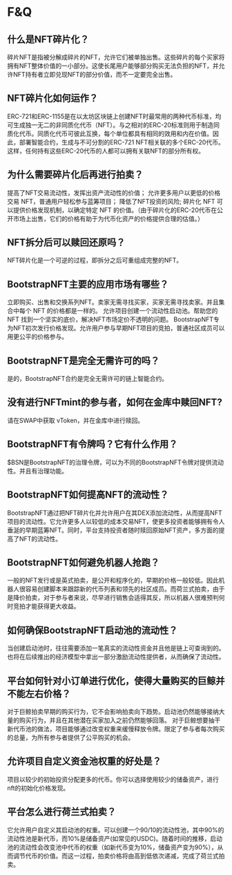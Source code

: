# F&Q

## 什么是NFT碎片化？
碎片NFT是指被分解成碎片的NFT，允许它们被单独出售。这些碎片的每个买家将拥有NFT整体价值的一小部分。这使长尾用户能够部分购买无法负担的NFT，并允许NFT持有者立即兑现NFT的部分价值，而不一定要完全出售。

## NFT碎片化如何运作？
ERC-721和ERC-1155是在以太坊区块链上创建NFT时最常用的两种代币标准，均可生成独一无二的非同质化代币（NFT）。与之相对的ERC-20标准则用于制造同质化代币。同质化代币可彼此互换，每个单位都具有相同的效用和内在价值。因此，部署智能合约，生成与不可分割的ERC-721 NFT相关联的多个ERC-20代币。这样，任何持有这些ERC-20代币的人都可以拥有关联NFT的部分所有权。

## 为什么需要碎片化后再进行拍卖？

提高了NFT交易流动性，发挥出资产流动性的价值；
允许更多用户以更低的价格交易 NFT，普通用户轻松参与蓝筹项目；
降低了NFT投资的风险;
碎片化 NFT 可以提供价格发现机制，以确定特定 NFT 的价值。（由于碎片化的ERC-20代币在公开市场上出售，它们的价格有助于为代币化资产的价格提供合理的估值。）

## NFT拆分后可以赎回还原吗？
NFT碎片化是一个可逆的过程，即拆分之后可重组成完整的NFT。

## BootstrapNFT主要的应用市场有哪些？
立即购买、出售和交换系列NFT。卖家无需寻找买家，买家无需寻找卖家。并且集合中每个 NFT 的价格都是一样的。
允许项目创建一个流动性启动池。帮助您的 NFT 找到一个坚实的底价，解决NFT市场定价不透明的问题。
BootstrapNFT专为NFT初次发行价格发现。允许用户参与早期NFT项目的竞拍，普通社区成员可以用更公平的价格参与。

## BootstrapNFT是完全无需许可的吗？
是的，BootstrapNFT合约是完全无需许可的链上智能合约。

## 没有进行NFTmint的参与者，如何在金库中赎回NFT?
请在SWAP中获取 vToken，并在金库中进行赎回。

## BootstrapNFT有令牌吗？它有什么作用？
$BSN是BootstrapNFT的治理令牌，可以为不同的BootstrapNFT令牌对提供流动性。并且有治理功能。

## BootstrapNFT如何提高NFT的流动性？
BootstrapNFT通过把NFT碎片化并允许用户在其DEX添加流动性，从而提高NFT项目的流动性。它允许更多人以较低的成本交易NFT，使更多投资者能够拥有令人垂涎的早期蓝筹NFT。同时，平台支持投资者随时赎回原始NFT资产，多方面的提高了NFT的流动性。

## BootstrapNFT如何避免机器人抢跑？
一般的NFT发行或是英式拍卖，是公开和程序化的，早期的价格一般较低。因此机器人很容易创建脚本来跟踪新的代币列表和领先的社区成员。而荷兰式拍卖，由于是降价拍卖，对于参与者来说，尽早进行销售会适得其反，所以机器人很难预判何时竞拍才能获得更大收益。

## 如何确保BootstrapNFT启动池的流动性？
当创建启动池时，往往需要添加一笔真实的流动性资金并且他是链上可查询到的。也将在后续推出的经济模型中拿出一部分激励流动性提供者，从而确保了流动性。

## 平台如何针对小订单进行优化，使得大量购买的巨鲸并不能左右价格？
对于巨鲸拍卖早期的购买行为，它不会影响拍卖向下趋势。启动池仍然能够接纳大量的购买行为，并且在其他潜在买家加入之前仍然能够回落。
对于巨鲸想要抽干新代币池的做法，项目能够通过改变权重来缓慢释放令牌。限定了参与者每次购买的总量，为所有参与者提供了公平购买的机会。

## 允许项目自定义资金池权重的好处是？
项目以较少的初始投资分配更多的代币。你可以选择使用较少的储备资产，进行nft的初始化价格发现。

## 平台怎么进行荷兰式拍卖？
它允许用户自定义其启动池的权重。可以创建一个90/10的流动性池，其中90%的流动性池是新代币，而10%是储备资产(如常见的USDC)。随着时间的推移，启动池的流动性会改变池中代币的权重（如新代币变为10%，储备资产变为90%），从而调节代币的价值。而这一过程，拍卖价格将由高到低依次递减，完成了荷兰式拍卖。
